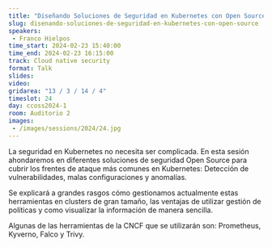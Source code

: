 ```yaml
---
title: "Diseñando Soluciones de Seguridad en Kubernetes con Open Source"
slug: disenando-soluciones-de-seguridad-en-kubernetes-con-open-source
speakers:
 - Franco Hielpos
time_start: 2024-02-23 15:40:00
time_end: 2024-02-23 16:15:00
track: Cloud native security
format: Talk
slides: 
video: 
gridarea: "13 / 3 / 14 / 4"
timeslot: 24
day: ccoss2024-1
room: Auditorio 2
images: 
 - /images/sessions/2024/24.jpg
---
```


La seguridad en Kubernetes no necesita ser complicada. En esta sesión ahondaremos en diferentes soluciones de seguridad Open Source para cubrir los frentes de ataque más comunes en Kubernetes: Detección de vulnerabilidades, malas configuraciones y anomalías.
 
Se explicará a grandes rasgos cómo gestionamos actualmente estas herramientas en clusters de gran tamaño, las ventajas de utilizar gestión de políticas y como visualizar la información de manera sencilla.
 
Algunas de las herramientas de la CNCF que se utilizarán son: Prometheus, Kyverno, Falco y Trivy.